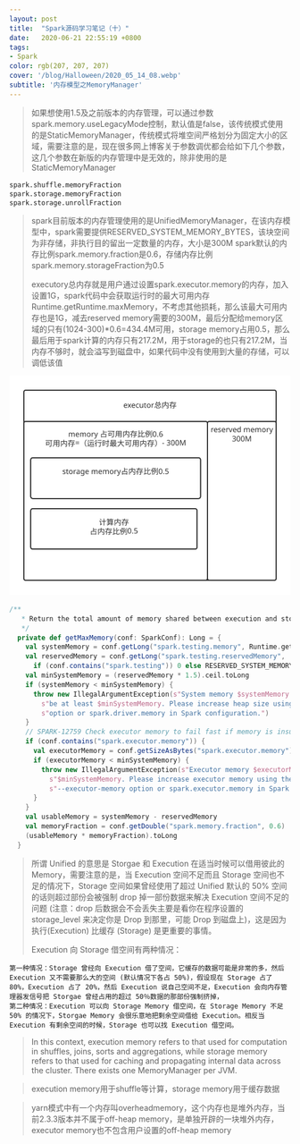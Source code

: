 ```yaml
---
layout: post
title:  "Spark源码学习笔记（十）"
date:   2020-06-21 22:55:19 +0800
tags:
- Spark
color: rgb(207, 207, 207)
cover: '/blog/Halloween/2020_05_14_08.webp'
subtitle: '内存模型之MemoryManager'
---
```

> 如果想使用1.5及之前版本的内存管理，可以通过参数spark.memory.useLegacyMode控制，默认值是false，该传统模式使用的是StaticMemoryManager，传统模式将堆空间严格划分为固定大小的区域，需要注意的是，现在很多网上博客关于参数调优都会给如下几个参数，这几个参数在新版的内存管理中是无效的，除非使用的是StaticMemoryManager
> 
	spark.shuffle.memoryFraction
	spark.storage.memoryFraction
	spark.storage.unrollFraction
 
> spark目前版本的内存管理使用的是UnifiedMemoryManager，在该内存模型中，spark需要提供RESERVED\_SYSTEM\_MEMORY\_BYTES，该块空间为非存储，非执行目的留出一定数量的内存，大小是300M
> spark默认的内存比例spark.memory.fraction是0.6，存储内存比例spark.memory.storageFraction为0.5
> 
> executory总内存就是用户通过设置spark.executor.memory的内存，加入设置1G，spark代码中会获取运行时的最大可用内存Runtime.getRuntime.maxMemory，不考虑其他损耗，那么该最大可用内存也是1G，减去reserved memory需要的300M，最后分配给memory区域的只有(1024-300)*0.6=434.4M可用，storage memory占用0.5，那么最后用于spark计算的内存只有217.2M，用于storage的也只有217.2M，当内存不够时，就会溢写到磁盘中，如果代码中没有使用到大量的存储，可以调低该值
> 
![image](/blog/spark_source_code/source_code_10/memory.svg)

```scala
/**
   * Return the total amount of memory shared between execution and storage, in bytes.
   */
  private def getMaxMemory(conf: SparkConf): Long = {
    val systemMemory = conf.getLong("spark.testing.memory", Runtime.getRuntime.maxMemory)
    val reservedMemory = conf.getLong("spark.testing.reservedMemory",
      if (conf.contains("spark.testing")) 0 else RESERVED_SYSTEM_MEMORY_BYTES)
    val minSystemMemory = (reservedMemory * 1.5).ceil.toLong
    if (systemMemory < minSystemMemory) {
      throw new IllegalArgumentException(s"System memory $systemMemory must " +
        s"be at least $minSystemMemory. Please increase heap size using the --driver-memory " +
        s"option or spark.driver.memory in Spark configuration.")
    }
    // SPARK-12759 Check executor memory to fail fast if memory is insufficient
    if (conf.contains("spark.executor.memory")) {
      val executorMemory = conf.getSizeAsBytes("spark.executor.memory")
      if (executorMemory < minSystemMemory) {
        throw new IllegalArgumentException(s"Executor memory $executorMemory must be at least " +
          s"$minSystemMemory. Please increase executor memory using the " +
          s"--executor-memory option or spark.executor.memory in Spark configuration.")
      }
    }
    val usableMemory = systemMemory - reservedMemory
    val memoryFraction = conf.getDouble("spark.memory.fraction", 0.6)
    (usableMemory * memoryFraction).toLong
  }
```

> 所谓 Unified 的意思是 Storgae 和 Execution 在适当时候可以借用彼此的 Memory，需要注意的是，当 Execution 空间不足而且 Storage 空间也不足的情况下，Storage 空间如果曾经使用了超过 Unified 默认的 50% 空间的话则超过部份会被强制 drop 掉一部份数据来解决 Execution 空间不足的问题 (注意：drop 后数据会不会丢失主要是看你在程序设置的 storage_level 来决定你是 Drop 到那里，可能 Drop 到磁盘上)，这是因为执行(Execution) 比缓存 (Storage) 是更重要的事情。
> 
> Execution 向 Storage 借空间有两种情况：
> 
	第一种情况：Storage 曾经向 Execution 借了空间，它缓存的数据可能是非常的多，然后 Execution 又不需要那么大的空间 (默认情况下各占 50%)，假设现在 Storage 占了 80%，Execution 占了 20%，然后 Execution 说自己空间不足，Execution 会向内存管理器发信号把 Storgae 曾经占用的超过 50％数据的那部份强制挤掉，
	第二种情况：Execution 可以向 Storage Memory 借空间，在 Storage Memory 不足 50% 的情况下，Storgae Memory 会很乐意地把剩余空间借给 Execution。相反当 Execution 有剩余空间的时候，Storage 也可以找 Execution 借空间。

> In this context, execution memory refers to that used for computation in shuffles, joins,
sorts and aggregations, while storage memory refers to that used for caching and propagating
internal data across the cluster. There exists one MemoryManager per JVM.

> execution memory用于shuffle等计算，storage memory用于缓存数据

> yarn模式中有一个内存叫overheadmemory，这个内存也是堆外内存，当前2.3.3版本并不属于off-heap memory，是单独开辟的一块堆外内存，executor memory也不包含用户设置的off-heap memory
 

